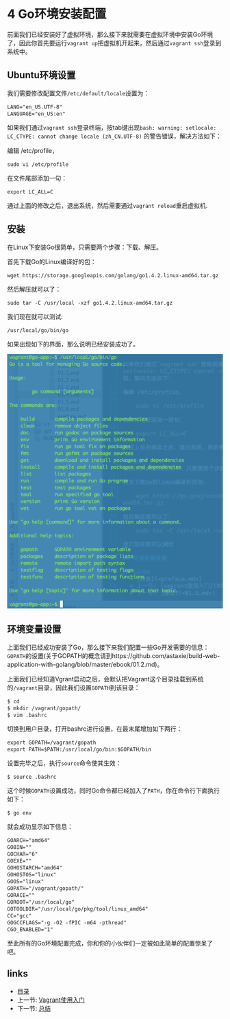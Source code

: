 # 4 Go环境安装配置

前面我们已经安装好了虚拟环境，那么接下来就需要在虚拟环境中安装Go环境了，因此你首先要运行`vagrant up`把虚拟机开起来，然后通过`vagrant ssh`登录到系统中。

## Ubuntu环境设置
我们需要修改配置文件`/etc/default/locale`设置为：

	LANG="en_US.UTF-8"
	LANGUAGE="en_US:en"

如果我们通过`vagrant ssh`登录终端，按tab键出现`bash: warning: setlocale: LC_CTYPE: cannot change locale (zh_CN.UTF-8)` 的警告错误，解决方法如下：

编辑 /etc/profile，

	sudo vi /etc/profile

在文件尾部添加一句：

	export LC_ALL=C

通过上面的修改之后，退出系统，然后需要通过`vagrant reload`重启虚拟机.

## 安装
在Linux下安装Go很简单，只需要两个步骤：下载、解压。

首先下载Go的Linux编译好的包：

	wget https://storage.googleapis.com/golang/go1.4.2.linux-amd64.tar.gz

然后解压就可以了：

	sudo tar -C /usr/local -xzf go1.4.2.linux-amd64.tar.gz

我们现在就可以测试:

	/usr/local/go/bin/go

如果出现如下的界面，那么说明已经安装成功了。

![](images/1.4.go.png)

## 环境变量设置
上面我们已经成功安装了Go，那么接下来我们配置一些Go开发需要的信息：`GOPATH`的设置(关于GOPATH的概念请到https://github.com/astaxie/build-web-application-with-golang/blob/master/ebook/01.2.md)。

上面我们已经知道Vgrant启动之后，会默认把Vagrant这个目录挂载到系统的`/vagrant`目录，因此我们设置`GOPATH`到该目录：

	$ cd
	$ mkdir /vagrant/gopath/
	$ vim .bashrc

切换到用户目录，打开bashrc进行设置，在最末尾增加如下两行：

	export GOPATH=/vagrant/gopath
	export PATH=$PATH:/usr/local/go/bin:$GOPATH/bin

设置完毕之后，执行`source`命令使其生效：

	$ source .bashrc

这个时候`GOPATH`设置成功，同时Go命令都已经加入了`PATH`，你在命令行下面执行如下：

	$ go env

就会成功显示如下信息：

	GOARCH="amd64"
	GOBIN=""
	GOCHAR="6"
	GOEXE=""
	GOHOSTARCH="amd64"
	GOHOSTOS="linux"
	GOOS="linux"
	GOPATH="/vagrant/gopath/"
	GORACE=""
	GOROOT="/usr/local/go"
	GOTOOLDIR="/usr/local/go/pkg/tool/linux_amd64"
	CC="gcc"
	GOGCCFLAGS="-g -O2 -fPIC -m64 -pthread"
	CGO_ENABLED="1"

至此所有的Go环境配置完成，你和你的小伙伴们一定被如此简单的配置惊呆了吧。

## links  
  * [目录](preface.md)
  * 上一节: [Vagrant使用入门](01.3.md)
  * 下一节: [总结](01.5.md)
